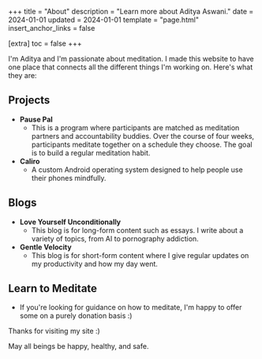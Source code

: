 +++
title = "About"
description = "Learn more about Aditya Aswani."
date = 2024-01-01
updated = 2024-01-01
template = "page.html"
insert_anchor_links = false

[extra]
toc = false
+++

I'm Aditya and I'm passionate about meditation. I made this website to have one place that connects all the different things I'm working on. Here's what they are:

## Projects

- **Pause Pal**
    - This is a program where participants are matched as meditation partners and accountability buddies. Over the course of four weeks, participants meditate together on a schedule they choose. The goal is to build a regular meditation habit.
- **Caliro**
    - A custom Android operating system designed to help people use their phones mindfully.

## Blogs

- **Love Yourself Unconditionally**
    - This blog is for long-form content such as essays. I write about a variety of topics, from AI to pornography addiction.
- **Gentle Velocity**
    - This blog is for short-form content where I give regular updates on my productivity and how my day went.

## Learn to Meditate

- If you're looking for guidance on how to meditate, I'm happy to offer some on a purely donation basis :)

Thanks for visiting my site :)

May all beings be happy, healthy, and safe.